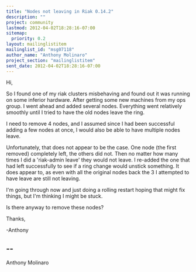 ```yaml
---
title: "Nodes not leaving in Riak 0.14.2"
description: ""
project: community
lastmod: 2012-04-02T18:28:16-07:00
sitemap:
  priority: 0.2
layout: mailinglistitem
mailinglist_id: "msg07118"
author_name: "Anthony Molinaro"
project_section: "mailinglistitem"
sent_date: 2012-04-02T18:28:16-07:00
---
```



Hi,

 So I found one of my riak clusters misbehaving and found out it was
running on some inferior hardware. After getting some new machines from
my ops group. I went ahead and added several nodes. Everything went
relatively smoothly until I tried to have the old nodes leave the ring.

I need to remove 4 nodes, and I assumed since I had been successful
adding a few nodes at once, I would also be able to have multiple nodes
leave.

Unfortunately, that does not appear to be the case. One node (the first
removed) completely left, the others did not. Then no matter how many
times I did a 'riak-admin leave' they would not leave. I re-added the
one that had left successfully to see if a ring change would unstick
something. It does appear to, as even with all the original nodes back
the 3 I attempted to have leave are still not leaving.

I'm going through now and just doing a rolling restart hoping that
might fix things, but I'm thinking I might be stuck.

Is there anyway to remove these nodes?

Thanks,

-Anthony

-- 
------------------------------------------------------------------------
Anthony Molinaro 

